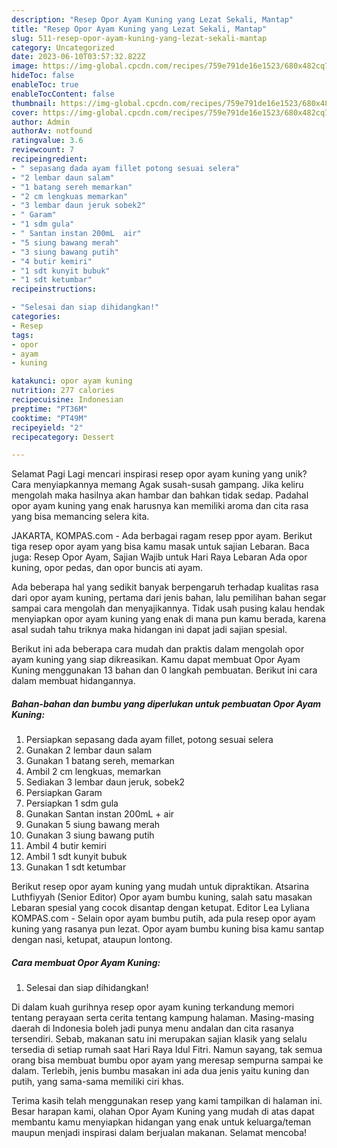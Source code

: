 ```yaml
---
description: "Resep Opor Ayam Kuning yang Lezat Sekali, Mantap"
title: "Resep Opor Ayam Kuning yang Lezat Sekali, Mantap"
slug: 511-resep-opor-ayam-kuning-yang-lezat-sekali-mantap
category: Uncategorized
date: 2023-06-10T03:57:32.822Z
image: https://img-global.cpcdn.com/recipes/759e791de16e1523/680x482cq70/opor-ayam-kuning-foto-resep-utama.jpg
hideToc: false
enableToc: true
enableTocContent: false
thumbnail: https://img-global.cpcdn.com/recipes/759e791de16e1523/680x482cq70/opor-ayam-kuning-foto-resep-utama.jpg
cover: https://img-global.cpcdn.com/recipes/759e791de16e1523/680x482cq70/opor-ayam-kuning-foto-resep-utama.jpg
author: Admin
authorAv: notfound
ratingvalue: 3.6
reviewcount: 7
recipeingredient:
- " sepasang dada ayam fillet potong sesuai selera"
- "2 lembar daun salam"
- "1 batang sereh memarkan"
- "2 cm lengkuas memarkan"
- "3 lembar daun jeruk sobek2"
- " Garam"
- "1 sdm gula"
- " Santan instan 200mL  air"
- "5 siung bawang merah"
- "3 siung bawang putih"
- "4 butir kemiri"
- "1 sdt kunyit bubuk"
- "1 sdt ketumbar"
recipeinstructions:

- "Selesai dan siap dihidangkan!"
categories:
- Resep
tags:
- opor
- ayam
- kuning

katakunci: opor ayam kuning 
nutrition: 277 calories
recipecuisine: Indonesian
preptime: "PT36M"
cooktime: "PT49M"
recipeyield: "2"
recipecategory: Dessert

---
```



Selamat Pagi Lagi mencari inspirasi resep opor ayam kuning yang unik? Cara menyiapkannya memang Agak susah-susah gampang. Jika keliru mengolah maka hasilnya akan hambar dan bahkan tidak sedap. Padahal opor ayam kuning yang enak harusnya kan memiliki aroma dan cita rasa yang bisa memancing selera kita.


JAKARTA, KOMPAS.com - Ada berbagai ragam resep ppor ayam. Berikut tiga resep opor ayam yang bisa kamu masak untuk sajian Lebaran. Baca juga: Resep Opor Ayam, Sajian Wajib untuk Hari Raya Lebaran Ada opor kuning, opor pedas, dan opor buncis ati ayam.

Ada beberapa hal yang sedikit banyak berpengaruh terhadap kualitas rasa dari opor ayam kuning, pertama dari jenis bahan, lalu pemilihan bahan segar sampai cara mengolah dan menyajikannya. Tidak usah pusing kalau hendak menyiapkan opor ayam kuning yang enak di mana pun kamu berada, karena asal sudah tahu triknya maka hidangan ini dapat jadi sajian spesial.


Berikut ini ada beberapa cara mudah dan praktis dalam mengolah opor ayam kuning yang siap dikreasikan. Kamu dapat membuat Opor Ayam Kuning menggunakan 13 bahan dan 0 langkah pembuatan. Berikut ini cara dalam membuat hidangannya.

<!--inarticleads1-->

##### Bahan-bahan dan bumbu yang diperlukan untuk pembuatan Opor Ayam Kuning:

1. Persiapkan  sepasang dada ayam fillet, potong sesuai selera
1. Gunakan 2 lembar daun salam
1. Gunakan 1 batang sereh, memarkan
1. Ambil 2 cm lengkuas, memarkan
1. Sediakan 3 lembar daun jeruk, sobek2
1. Persiapkan  Garam
1. Persiapkan 1 sdm gula
1. Gunakan  Santan instan 200mL + air
1. Gunakan 5 siung bawang merah
1. Gunakan 3 siung bawang putih
1. Ambil 4 butir kemiri
1. Ambil 1 sdt kunyit bubuk
1. Gunakan 1 sdt ketumbar


Berikut resep opor ayam kuning yang mudah untuk dipraktikan. Atsarina Luthfiyyah (Senior Editor) Opor ayam bumbu kuning, salah satu masakan Lebaran spesial yang cocok disantap dengan ketupat. Editor Lea Lyliana KOMPAS.com - Selain opor ayam bumbu putih, ada pula resep opor ayam kuning yang rasanya pun lezat. Opor ayam bumbu kuning bisa kamu santap dengan nasi, ketupat, ataupun lontong. 

<!--inarticleads2-->

##### Cara membuat Opor Ayam Kuning:


1. Selesai dan siap dihidangkan!

Di dalam kuah gurihnya resep opor ayam kuning terkandung memori tentang perayaan serta cerita tentang kampung halaman. Masing-masing daerah di Indonesia boleh jadi punya menu andalan dan cita rasanya tersendiri. Sebab, makanan satu ini merupakan sajian klasik yang selalu tersedia di setiap rumah saat Hari Raya Idul Fitri. Namun sayang, tak semua orang bisa membuat bumbu opor ayam yang meresap sempurna sampai ke dalam. Terlebih, jenis bumbu masakan ini ada dua jenis yaitu kuning dan putih, yang sama-sama memiliki ciri khas. 

Terima kasih telah menggunakan resep yang kami tampilkan di halaman ini. Besar harapan kami, olahan Opor Ayam Kuning yang mudah di atas dapat membantu kamu menyiapkan hidangan yang enak untuk keluarga/teman maupun menjadi inspirasi dalam berjualan makanan. Selamat mencoba!
